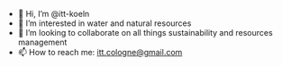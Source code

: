 - 👋 Hi, I’m @itt-koeln
- 🌱 I’m interested in water and natural resources
- 💞️ I’m looking to collaborate on all things sustainability and resources management
- 📫 How to reach me: itt.cologne@gmail.com 

<!---
itt-koeln/itt-koeln is a ✨ special ✨ repository because its `README.md` (this file) appears on your GitHub profile.
You can click the Preview link to take a look at your changes.
--->
